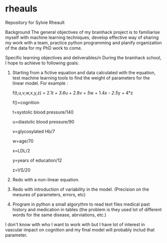 # rheauls
Repository for Sylvie Rheault

Background
The general objectives of my brainhack project is to familiarise myself with machine learning techniques, develop effective way of sharing my work with a team, practice python programming and planify organization of the data for my PhD work to come.

Specific learning objectives and deliverables/n
During the brainhack school, I hope to achieve to following goals:

1) Starting from a fictive equation and data calculated with the equation, test machine learning tools to find the weight of parameters for the linear model.  For example :

   f(t,u,v,w,x,y,z) = 2.1*t + 3.6*u + 2.8*v + 5*w + 1.4*x - 2.5*y + 4*z
   
   f()=cognition
   
   t=systolic blood pressure/140
   
   u=diastolic blood pressure/90
   
   v=glycosylated Hb/7
   
   w=age/70
   
   x=LDL/2
   
   y=years of education/12
   
   z=VS/20
   
   
2) Redo with a non-linear equation.

3) Redo with introduction of variability in the model. (Precision on the mesures of parameters, errors, etc)

4) Program in python a small algorythm to read text files medical past history and medication in tables (the problem is they used lot of different words for the same disease, abrviations, etc.)

I don't know with who I want to work with but I have lot of interest in vascular impact on cognition and my final model will probably includ that parameter.
